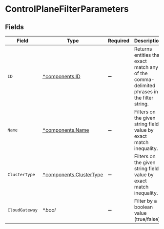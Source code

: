 # ControlPlaneFilterParameters


## Fields

| Field                                                                                      | Type                                                                                       | Required                                                                                   | Description                                                                                |
| ------------------------------------------------------------------------------------------ | ------------------------------------------------------------------------------------------ | ------------------------------------------------------------------------------------------ | ------------------------------------------------------------------------------------------ |
| `ID`                                                                                       | [*components.ID](../../models/components/id.md)                                            | :heavy_minus_sign:                                                                         | Returns entities that exact match any of the comma-delimited phrases in the filter string. |
| `Name`                                                                                     | [*components.Name](../../models/components/name.md)                                        | :heavy_minus_sign:                                                                         | Filters on the given string field value by exact match inequality.                         |
| `ClusterType`                                                                              | [*components.ClusterType](../../models/components/clustertype.md)                          | :heavy_minus_sign:                                                                         | Filters on the given string field value by exact match inequality.                         |
| `CloudGateway`                                                                             | **bool*                                                                                    | :heavy_minus_sign:                                                                         | Filter by a boolean value (true/false).                                                    |